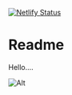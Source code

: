 [![Netlify Status](https://api.netlify.com/api/v1/badges/333e15f3-f8cc-4435-815c-b93e8bcf188e/deploy-status)](https://app.netlify.com/sites/notes-dedenf/deploys)

# Readme

Hello....


![Alt](https://repobeats.axiom.co/api/embed/5d10572712bc282748193ebe04b6910e1f71d5db.svg "Repobeats analytics image")